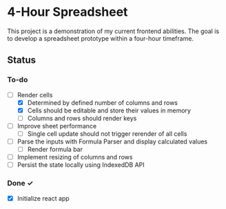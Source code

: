 # 4-Hour Spreadsheet

This project is a demonstration of my current frontend abilities. The goal is to develop a spreadsheet prototype within a four-hour timeframe.

## Status

### To-do

- [ ] Render cells
  - [x] Determined by defined number of columns and rows
  - [x] Cells should be editable and store their values in memory
  - [ ] Columns and rows should render keys

- [ ] Improve sheet performance
  - [ ] Single cell update should not trigger rerender of all cells

- [ ] Parse the inputs with Formula Parser and display calculated values
  - [ ] Render formula bar

- [ ] Implement resizing of columns and rows
- [ ] Persist the state locally using IndexedDB API

### Done ✓

- [x] Initialize react app